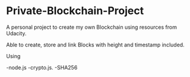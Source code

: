 # Private-Blockchain-Project
A personal project to create my own Blockchain using resources from Udacity.

Able to create, store and link Blocks with height and timestamp included.

Using

-node.js 
-crypto.js.
-SHA256